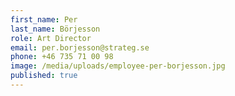 ```yaml
---
first_name: Per
last_name: Börjesson
role: Art Director
email: per.borjesson@strateg.se
phone: +46 735 71 00 98
image: /media/uploads/employee-per-borjesson.jpg
published: true
---
```

